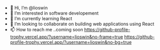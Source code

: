 - 👋 Hi, I’m @lioswin
- 👀 I’m interested in software developement
- 🌱 I’m currently learning React
- 💞️ I’m looking to collaborate on building web applications using React
- 📫 How to reach me ..coming soon
https://github-profile-trophy.vercel.app/?username=lioswin&no-frame=true
https://github-profile-trophy.vercel.app/?username=lioswin&no-bg=true
<!---
lioswin/lioswin is a ✨ special ✨ repository because its `README.md` (this file) appears on your GitHub profile.
You can click the Preview link to take a look at your changes.
--->
